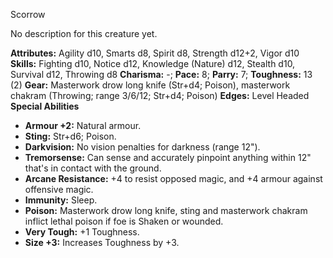 Scorrow

No description for this creature yet.

**Attributes:** Agility d10, Smarts d8, Spirit d8, Strength d12+2, Vigor
d10
**Skills:** Fighting d10, Notice d12, Knowledge (Nature) d12, Stealth
d10, Survival d12, Throwing d8
**Charisma:** -; **Pace:** 8; **Parry:** 7; **Toughness:** 13 (2)
**Gear:** Masterwork drow long knife (Str+d4; Poison), masterwork
chakram (Throwing; range 3/6/12; Str+d4; Poison)
**Edges:** Level Headed
**Special Abilities**
- **Armour +2:** Natural armour.
- **Sting:** Str+d6; Poison.
- **Darkvision:** No vision penalties for darkness (range 12").
- **Tremorsense:** Can sense and accurately pinpoint anything within
12" that's in contact with the ground.
- **Arcane Resistance:** +4 to resist opposed magic, and +4 armour
against offensive magic.
- **Immunity:** Sleep.
- **Poison:** Masterwork drow long knife, sting and masterwork chakram
inflict lethal poison if foe is Shaken or wounded.
- **Very Tough:** +1 Toughness.
- **Size +3:** Increases Toughness by +3.

